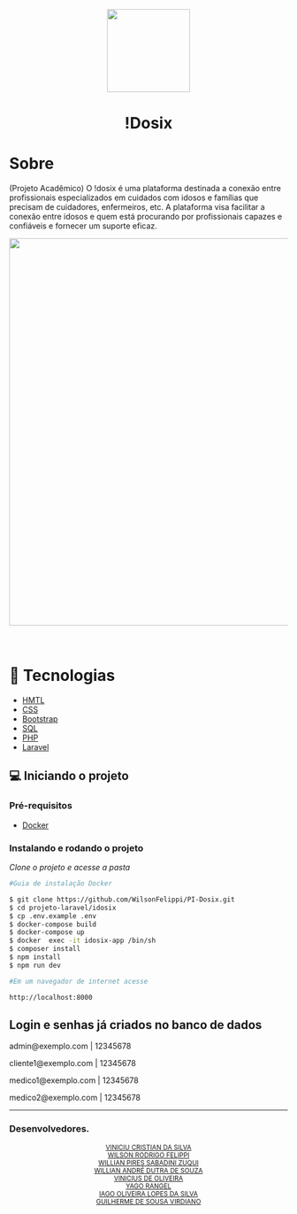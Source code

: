 <div align="center">
  <img src="./Projeto/public/assets/images/Idosix.gif" width="150"/>
  <h1>!Dosix</h1>
</div>

# Sobre

(Projeto Acadêmico) O !dosix é uma plataforma destinada a conexão entre profissionais especializados em cuidados com idosos e famílias que precisam de cuidadores, enfermeiros, etc. A plataforma visa facilitar a conexão entre idosos e quem está procurando por profissionais capazes e confiáveis e fornecer um suporte eficaz.

<div align="center">
  <img src="./Projeto/public/assets/images/idosix.png" width="700" /> 
</div>

<br>
<br>

# 🚀 Tecnologias

- [HMTL](https://www.w3schools.com/tags/)
- [CSS](https://www.w3schools.com/cssref/index.php)
- [Bootstrap](https://getbootstrap.com/docs/4.1/getting-started/introduction/)
- [SQL](https://www.w3schools.com/sql/)
- [PHP](https://www.php.net/docs.php)
- [Laravel](https://www.laravel.com)


## 💻 Iniciando o projeto

### Pré-requisitos


- [Docker](http://www.docker.com)

### Instalando e rodando o projeto

_Clone o projeto e acesse a pasta_

```bash
#Guia de instalação Docker

$ git clone https://github.com/WilsonFelippi/PI-Dosix.git
$ cd projeto-laravel/idosix
$ cp .env.example .env
$ docker-compose build
$ docker-compose up
$ docker  exec -it idosix-app /bin/sh
$ composer install
$ npm install
$ npm run dev

#Em um navegador de internet acesse

http://localhost:8000
```
## Login e senhas já criados no banco de dados
<div>
  <p>admin@exemplo.com | 12345678</p>
  <p>cliente1@exemplo.com | 12345678</p>
  <p>medico1@exemplo.com | 12345678</p>
  <p>medico2@exemplo.com | 12345678</p>
</div>
<hr>
<div>
    <h3>Desenvolvedores.</h3>
</div>
<div align="center">
  <sub><a href="https://github.com/ViniciuCristian21">VINICIU CRISTIAN DA SILVA</a></sub><br>
  <sub><a href="https://github.com/WilsonFelippi">WILSON RODRIGO FELIPPI</a></sub><br>
  <sub><a href="https://github.com/WillZuq">WILLIAN PIRES SABADINI ZUQUI</a></sub><br>
  <sub><a href="https://github.com/Willian-1921">WILLIAN ANDRÉ DUTRA DE SOUZA</a></sub><br>
  <sub><a href="#">VINICIUS DE OLIVEIRA</a></sub><br>
  <sub><a href="#">YAGO RANGEL</a></sub><br>
  <sub><a href="#">IAGO OLIVEIRA LOPES DA SILVA</a></sub><br>
  <sub><a href="#">GUILHERME DE SOUSA VIRDIANO</a></sub><br>

</div>

